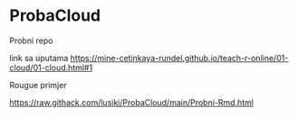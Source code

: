 # ProbaCloud
Probni repo


link sa uputama
https://mine-cetinkaya-rundel.github.io/teach-r-online/01-cloud/01-cloud.html#1


Rougue primjer

https://raw.githack.com/lusiki/ProbaCloud/main/Probni-Rmd.html
